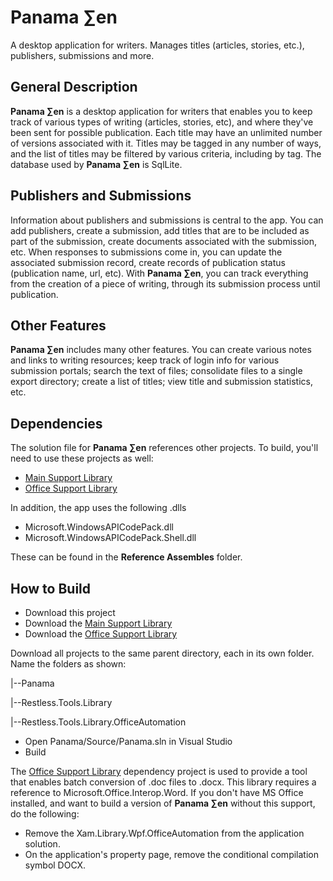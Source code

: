 # Panama ∑en
A desktop application for writers. Manages titles (articles, stories, etc.), publishers, submissions and more. 

## General Description
**Panama ∑en** is a desktop application for writers that enables you to keep track of various types of writing (articles, stories, etc), 
and where they've been sent for possible publication. Each title may have an unlimited number of versions associated with it. Titles may be tagged in any number of ways, 
and the list of titles may be filtered by various criteria, including by tag. The database used by **Panama ∑en** is SqlLite.

## Publishers and Submissions
Information about publishers and submissions is central to the app. You can add publishers, create a submission, add titles that are to be included as part of the submission, 
create documents associated with the submission, etc. When responses to submissions come in, you can update the associated submission record, 
create records of publication status (publication name, url, etc). With **Panama ∑en**, you can track everything from the creation of a piece of writing,
through its submission process until publication.

## Other Features
**Panama ∑en** includes many other features. You can create various notes and links to writing resources; keep track of login info for various submission portals; 
search the text of files; consolidate files to a single export directory; create a list of titles; view title and submission statistics, etc.

## Dependencies
The solution file for **Panama ∑en** references other projects. To build, you'll need to use these projects as well:

- [Main Support Library](https://github.com/victor-david/restless-tools)
- [Office Support Library](https://github.com/victor-david/restless-tools-office)

In addition, the app uses the following .dlls

- Microsoft.WindowsAPICodePack.dll
- Microsoft.WindowsAPICodePack.Shell.dll

These can be found in the **Reference Assembles** folder.

## How to Build
- Download this project
- Download the [Main Support Library](https://github.com/victor-david/restless-tools)
- Download the [Office Support Library](https://github.com/victor-david/restless-tools-office)

Download all projects to the same parent directory, each in its own folder. Name the folders as shown:

|--Panama

|--Restless.Tools.Library

|--Restless.Tools.Library.OfficeAutomation

- Open Panama/Source/Panama.sln in Visual Studio
- Build

The  [Office Support Library](https://github.com/victor-david/restless-tools-office) dependency project is used to provide a tool that enables batch conversion
of .doc files to .docx. This library requires a reference to Microsoft.Office.Interop.Word. If you don't have MS Office installed, and want to build a version
of **Panama ∑en** without this support, do the following:

- Remove the Xam.Library.Wpf.OfficeAutomation from the application solution.
- On the application's property page, remove the conditional compilation symbol DOCX.